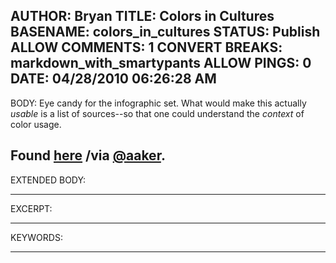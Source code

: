 AUTHOR: Bryan
TITLE: Colors in Cultures
BASENAME: colors_in_cultures
STATUS: Publish
ALLOW COMMENTS: 1
CONVERT BREAKS: markdown_with_smartypants
ALLOW PINGS: 0
DATE: 04/28/2010 06:26:28 AM
-----
BODY:
Eye candy for the infographic set. What would make this actually *usable* is a list of sources--so that one could understand the *context* of color usage.

Found [here](http://www.fastcompany.com/1627581/infographic-of-the-day-what-different-colors-mean-across-10-different-cultures) /via [@aaker](http://www.twitter.com/aaker).
-----
EXTENDED BODY:

-----
EXCERPT:

-----
KEYWORDS:

-----


